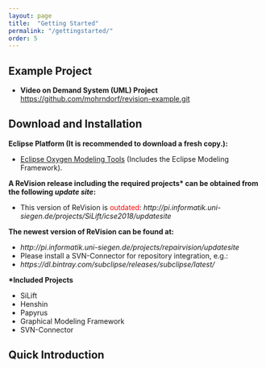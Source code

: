 ```yaml
---
layout: page
title:  "Getting Started"
permalink: "/gettingstarted/"
order: 5
---
```


<h2>Example Project</h2>

<ul>
	<li><strong>Video on Demand System (UML) Project</strong> <a href="https://github.com/mohrndorf/revision-example.git" target="new">https://github.com/mohrndorf/revision-example.git</a></li>
</ul>

<h2>Download and Installation</h2>
<p>
<strong>Eclipse Platform (It is recommended to download a fresh copy.):</strong>
<ul>
	<li>
		<a href="https://www.eclipse.org/downloads/packages/eclipse-modeling-tools/oxygen1a" target="new">Eclipse Oxygen Modeling Tools</a> (Includes the Eclipse Modeling Framework).
	</li>
</ul>
</p>
<p>
<strong>A ReVision release including the required projects* can be obtained from the following <em>update site</em>:</strong><br/>

<ul>
	<li>
		This version of ReVision is <font color="red">outdated</font>: <em>http://pi.informatik.uni-siegen.de/projects/SiLift/icse2018/updatesite</em>
	</li>
</ul>

<strong>The newest version of ReVision can be found at:</strong>

<ul>
	<li>
		<em>http://pi.informatik.uni-siegen.de/projects/repairvision/updatesite</em>
	</li>
	<li>
		Please install a SVN-Connector for repository integration, e.g.:
	</li>
		<li>
		<em>https://dl.bintray.com/subclipse/releases/subclipse/latest/</em>
	</li>
</ul>


<strong>*Included Projects</strong>
<ul>
	<li>SiLift</li>
	<li>Henshin</li>
	<li>Papyrus</li>
	<li>Graphical Modeling Framework</li>
	<li>SVN-Connector</li>
</ul>
</p>

<h2>Quick Introduction</h2>

<p>
	<?php include ("slides.html"); ?>
</p>
